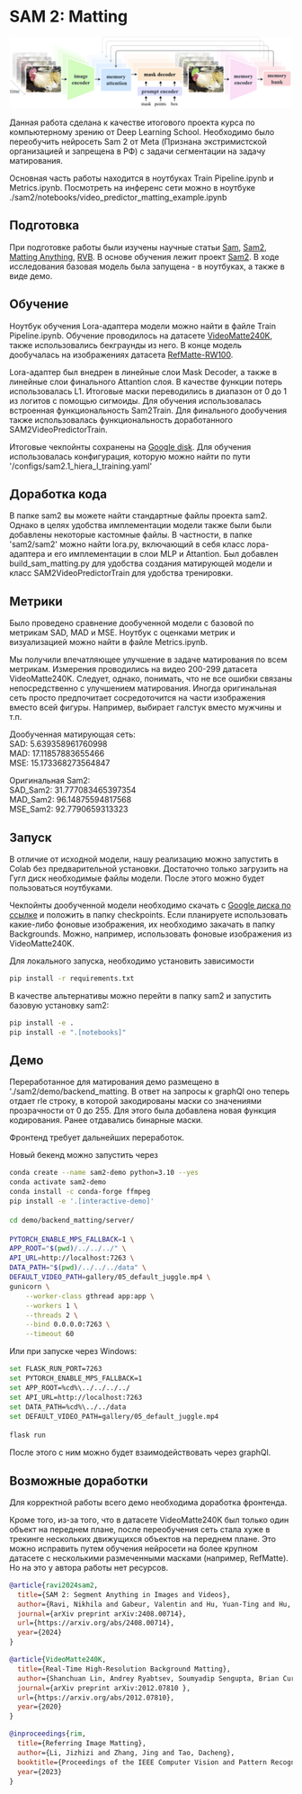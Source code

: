 # SAM 2: Matting

![SAM 2 architecture](sam2/assets/model_diagram.png?raw=true)

Данная работа сделана к качестве итогового проекта курса по компьютерному зрению от Deep Learning School. Необходимо было переобучить нейросеть Sam 2 от Meta (Признана экстримистской организацией и запрещена в РФ) с задачи сегментации на задачу матирования.

Основная часть работы находится в ноутбуках Train Pipeline.ipynb и Metrics.ipynb. Посмотреть на инференс сети можно в ноутбуке ./sam2/notebooks/video_predictor_matting_example.ipynb

## Подготовка

При подготовке работы были изучены научные статьи [Sam](https://arxiv.org/abs/2304.02643), [Sam2](https://arxiv.org/abs/2408.00714), [Matting Anything](https://arxiv.org/abs/2306.05399), [RVB](https://peterl1n.github.io/RobustVideoMatting/#/).
В основе обучения лежит проект [Sam2](https://github.com/facebookresearch/sam2). В ходе исследования базовая модель была запущена - в ноутбуках, а также в виде демо.


## Обучение

Ноутбук обучения Lora-адаптера модели можно найти в файле Train Pipeline.ipynb. Обучение проводилось на датасете [VideoMatte240K](https://grail.cs.washington.edu/projects/background-matting-v2/#/datasets), также использовались бекграунды из него. В конце модель дообучалась на изображениях датасета [RefMatte-RW100](https://github.com/jizhiziLi/rim).

Lora-адаптер был внедрен в линейные слои Mask Decoder, а также в линейные слои финального Attantion слоя. В качестве функции потерь использовалась L1. Итоговые маски переводились в диапазон от 0 до 1 из логитов с помощью сигмоиды. Для обучения использовалась встроенная функциональность Sam2Train. Для финального дообучения также использовалась функциональность доработанного SAM2VideoPredictorTrain.

Итоговые чекпойнты сохранены на [Google disk](https://drive.google.com/file/d/1jilheGaE0vztm3Xp7uk-Eq8_CptnPo02/view?usp=drive_link). Для обучения использовалась конфигурация, которую можно найти по пути '/configs/sam2.1_hiera_l_training.yaml'

## Доработка кода

В папке sam2 вы можете найти стандартные файлы проекта sam2. Однако в целях удобства имплементации модели также были были добавлены некоторые кастомные файлы.
В частности, в папке 'sam2/sam2' можно найти lora.py, включающий в себя класс лора-адаптера и его имплементации в слои MLP и Attantion.
Был добавлен build_sam_matting.py для удобства создания матирующей модели и класс SAM2VideoPredictorTrain для удобства тренировки.

## Метрики

Было проведено сравнение дообученной модели с базовой по метрикам SAD, MAD и MSE.
Ноутбук с оценками метрик и визуализацией можно найти в файле Metrics.ipynb.

Мы получили впечатляющее улучшение в задаче матирования по всем метрикам. Измерения проводились на видео 200-299 датасета VideoMatte240K. 
Следует, однако, понимать, что не все ошибки связаны непосредственно с улучшением матирования. Иногда оригинальная сеть просто предпочитает сосредоточится на части изображения вместо всей фигуры.
Например, выбирает галстук вместо мужчины и т.п.

Дообученная матирующая сеть:   
SAD: 5.639358961760998   
MAD: 17.11857883655466   
MSE: 15.173368273564847

Оригинальная Sam2:   
SAD_Sam2: 31.777083465397354   
MAD_Sam2: 96.14875594817568   
MSE_Sam2: 92.7790659313323

## Запуск

В отличие от исходной модели, нашу реализацию можно запустить в Colab без предварительной установки. Достаточно только загрузить на Гугл диск необходимые файлы модели. После этого можно будет пользоваться ноутбуками.

Чекпойнты дообученной модели необходимо скачать с [Google диска по ссылке](https://drive.google.com/file/d/1jilheGaE0vztm3Xp7uk-Eq8_CptnPo02/view?usp=drive_link) и положить в папку checkpoints.
Если планируете использовать какие-либо фоновые изображения, их необходимо закачать в папку Backgrounds. Можно, например, использовать фоновые изображения из VideoMatte240K.

Для локального запуска, необходимо установить зависимости

```bash
pip install -r requirements.txt
```

В качестве альтернативы можно перейти в папку sam2 и запустить базовую установку sam2:

```bash
pip install -e .
pip install -e ".[notebooks]"
```
## Демо

Переработанное для матирования демо размещено в './sam2/demo/backend_matting. В ответ на запросы к graphQl оно теперь отдает rle строку, в которой закодированы маски со значениями прозрачности от 0 до 255. Для этого была добавлена новая функция кодирования. Ранее отдавались бинарные маски.

Фронтенд требует дальнейших переработок.

Новый бекенд можно запустить через 

```bash
conda create --name sam2-demo python=3.10 --yes
conda activate sam2-demo
conda install -c conda-forge ffmpeg
pip install -e '.[interactive-demo]'

cd demo/backend_matting/server/

PYTORCH_ENABLE_MPS_FALLBACK=1 \
APP_ROOT="$(pwd)/../../../" \
API_URL=http://localhost:7263 \
DATA_PATH="$(pwd)/../../../data" \
DEFAULT_VIDEO_PATH=gallery/05_default_juggle.mp4 \
gunicorn \
    --worker-class gthread app:app \
    --workers 1 \
    --threads 2 \
    --bind 0.0.0.0:7263 \
    --timeout 60
```

Или при запуске через Windows:

```bash
set FLASK_RUN_PORT=7263
set PYTORCH_ENABLE_MPS_FALLBACK=1
set APP_ROOT=%cd%\../../../../
set API_URL=http://localhost:7263
set DATA_PATH=%cd%\../../data
set DEFAULT_VIDEO_PATH=gallery/05_default_juggle.mp4

flask run
```

После этого с ним можно будет взаимодействовать через graphQl.

## Возможные доработки

Для корректной работы всего демо необходима доработка фронтенда.

Кроме того, из-за того, что в датасете VideoMatte240K был только один объект на переднем плане, после переобучения сеть стала хуже в трекинге нескольких движущихся объектов на переднем плане.
Это можно исправить путем обучения нейросети на более крупном датасете с несколькими размеченными масками (например, RefMatte). Но на это у автора работы нет ресурсов.

```bibtex
@article{ravi2024sam2,
  title={SAM 2: Segment Anything in Images and Videos},
  author={Ravi, Nikhila and Gabeur, Valentin and Hu, Yuan-Ting and Hu, Ronghang and Ryali, Chaitanya and Ma, Tengyu and Khedr, Haitham and R{\"a}dle, Roman and Rolland, Chloe and Gustafson, Laura and Mintun, Eric and Pan, Junting and Alwala, Kalyan Vasudev and Carion, Nicolas and Wu, Chao-Yuan and Girshick, Ross and Doll{\'a}r, Piotr and Feichtenhofer, Christoph},
  journal={arXiv preprint arXiv:2408.00714},
  url={https://arxiv.org/abs/2408.00714},
  year={2024}
}
```


```bibtex
@article{VideoMatte240K,
  title={Real-Time High-Resolution Background Matting},
  author={Shanchuan Lin, Andrey Ryabtsev, Soumyadip Sengupta, Brian Curless, Steve Seitz, Ira Kemelmacher-Shlizerman},
  journal={arXiv preprint arXiv:2012.07810 },
  url={https://arxiv.org/abs/2012.07810},
  year={2020}
}
```

```bibtex
@inproceedings{rim,
  title={Referring Image Matting},
  author={Li, Jizhizi and Zhang, Jing and Tao, Dacheng},
  booktitle={Proceedings of the IEEE Computer Vision and Pattern Recognition},
  year={2023}
}
```
